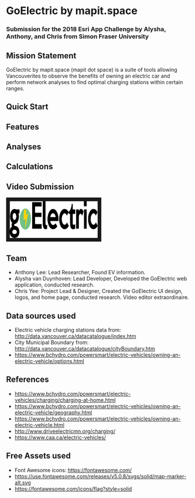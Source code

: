 # GoElectric by mapit.space
### Submission for the 2018 Esri App Challenge by Alysha, Anthony, and Chris from Simon Fraser University

## Mission Statement
GoElectric by mapit.space (mapit dot space) is a suite of tools allowing Vancouverites to observe the benefits
of owning an electric car and perform network analyses to find optimal charging stations within certain ranges.


## Quick Start


## Features


## Analyses


## Calculations


## Video Submission

<a href="http://www.youtube.com/watch?feature=player_embedded&v=YOUTUBE_VIDEO_ID_HERE
" target="_blank"><img src="imgs/go-electric.png" 
alt="Video" width="240" height="100" border="10" /></a>

## Team
* Anthony Lee: Lead Researcher, Found EV information.
* Alysha van Duynhoven: Lead Developer, Developed the GoElectric web application, conducted research.
* Chris Yee: Project Lead & Designer, Created the GoElectric UI design, logos, and home page, conducted research. Video editor extraordinaire.


## Data sources used
* Electric vehicle charging stations data from: http://data.vancouver.ca/datacatalogue/index.htm
* City Municipal Boundary from: http://data.vancouver.ca/datacatalogue/cityBoundary.htm
* https://www.bchydro.com/powersmart/electric-vehicles/owning-an-electric-vehicle/options.html

## References
* https://www.bchydro.com/powersmart/electric-vehicles/charging/charging-at-home.html
* https://www.bchydro.com/powersmart/electric-vehicles/owning-an-electric-vehicle/geography.html
* https://www.bchydro.com/powersmart/electric-vehicles/owning-an-electric-vehicle.html
* http://www.driveelectricmn.org/charging/
* https://www.caa.ca/electric-vehicles/

## Free Assets used
* Font Awesome icons: https://fontawesome.com/
* https://use.fontawesome.com/releases/v5.0.8/svgs/solid/map-marker-alt.svg
* https://fontawesome.com/icons/flag?style=solid